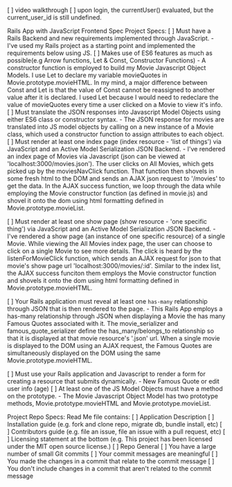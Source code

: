 [ ] video walkthrough
[ ] upon login, the currentUser() evaluated, but the current_user_id is still undefined.

Rails App with JavaScript Frontend Spec
Project Specs:
[ ] Must have a Rails Backend and new requirements implemented through JavaScript.
    - I've used my Rails project as a starting point and implemented the requirements below using JS.
[ ] Makes use of ES6 features as much as possible(e.g Arrow functions, Let & Const, Constructor Functions)
    - A constructor function is employed to build my Movie Javascript Object Models. I use Let to declare my variable movieQuotes in Movie.prototype.movieHTML. In my mind, a major difference between Const and Let is that the value of Const cannot be reassigned to another value after it is declared. I used Let because I would need to redeclare the value of movieQuotes every time a user clicked on a Movie to view it's info.
[ ] Must translate the JSON responses into Javascript Model Objects using either ES6 class or constructor
    syntax.
    - The JSON response for movies are translated into JS model objects by calling on a new instance of a Movie class, which used a constructor function to assign attributes to each object.
[ ] Must render at least one index page (index resource - 'list of things') via JavaScript and an Active
    Model Serialization JSON Backend.
    - I've rendered an index page of Movies via Javascript (json can be viewed at 'localhost:3000/movies.json'). The user clicks on All Movies, which gets picked up by the moviesNavClick function. That function then shovels in some fresh html to the DOM and sends an AJAX json request to '/movies' to get the data. In the AJAX success function, we loop through the data while employing the Movie constructor function (as defined in movie.js) and shovel it onto the dom using html formatting defined in Movie.prototype.movieList.

[ ] Must render at least one show page (show resource - 'one specific thing') via JavaScript and an
    Active Model Serialization JSON Backend.
    - I've rendered a show page (an instance of one specific resource) of a single Movie. While viewing the All Movies index page, the user can choose to click on a single Movie to see more details. The click is heard by the listenForMovieClick function, which sends an AJAX request for json to that movie's show page url 'localhost:3000/movies/:id'. Similar to the index list, the AJAX success funciton them employs the Movie constructor function and shovels it onto the dom using html formatting defined in Movie.prototype.movieHTML.

[ ] Your Rails application must reveal at least one `has-many` relationship through JSON that is then
    rendered to the page.
    - This Rails App employs a has-many relationship through JSON when displaying a Movie the has many Famous Quotes associated with it. The movie_serializer and famous_quote_serializer define the has_many/belongs_to relationship so that it is displayed at that movie resource's '.json' url. When a single movie is displayed to the DOM using an AJAX request, the Famous Quotes are simultaneously displayed on the DOM using the same Movie.prototype.movieHTML.

[ ] Must use your Rails application and Javascript to render a form for creating a resource that submits
    dynamically.
    - New Famous Quote or edit user info (age)
[ ] At least one of the JS Model Objects must have a method on the prototype.
    - The Movie Javascript Object Model has two prototype methods, Movie.prototype.movieHTML and Movie.prototype.movieList.  

Project Repo Specs:
Read Me file contains:
[ ] Application Description
[ ] Installation guide (e.g. fork and clone repo, migrate db, bundle install, etc)
[ ] Contributors guide (e.g. file an issue, file an issue with a pull request, etc)
[ ] Licensing statement at the bottom (e.g. This project has been licensed under the MIT open source license.)
[ ] Repo General
[ ] You have a large number of small Git commits
[ ] Your commit messages are meaningful
[ ] You made the changes in a commit that relate to the commit message
[ ] You don't include changes in a commit that aren't related to the commit message
